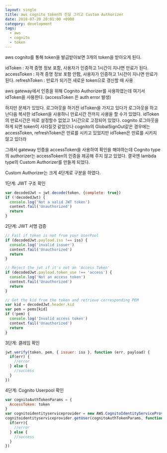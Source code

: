 ```yaml
---
layout: single
title: aws cognito token의 진실 그리고 Custom Authorizer
date: 2018-07-20 20:01:00 +0900
category: development
tags:
  - aws
  - cognito
  - token
---
```


aws cognito를 통해 token을 발급받아보면 3개의 token을 받아오게 된다. 

idToken : 자격 증명 정보 포함, 사용자가 인증하고 1시간이 지나면 만료가 된다. 
accessToken : 자격 증명 정보 포함 안함, 사용자가 인증하고 1시간이 지나면 만료가 된다. 
refreshToken : 만료가 되기전 새로운 token으로 갱신할 때 사용 

aws gateway에서 인증을 위해 Cognito Authorizer를 사용하였는데 여기서 idToken을 사용한다. 
(accessToken 은 auth error 발생) 

하지만 문제가 있었다. 
로그아웃을 하기전 idToken을 가지고 있다가 로그아웃을 하고 난다음 
복사한 idToken을 사용하니 만료시간 전까지 사용을 할 수가 있었다. 
idToken의 만료시간은 따로 설정할수 없었고 1시간으로 고정되어 있었다. 
cognito 로그아웃을 하게 되면 token이 사라질것 같았으나 
cognito의 GlobalSignOut같은 경우에는 
accessToken, refreshToken은 만료를 시키고 있었지만 idToken은 만료를 시키지 않고 있더라 

그래서 gateway 인증을 accessToken을 사용하여 확인을 해야하는데 
Cognito type의 authorizer는 accessToken의 인증을 제공해 주지 않고 있었다. 
결국엔 lambda type의 Custom Authorizer를 만들게 되었다. 

Custom Authorizer는 크게 4단계로 구분을 하였다. 

1단계: JWT 구조 확인

```javascript
var decodedJwt = jwt.decode(token, {complete: true})
if (!decodedJwt) {
  console.log('Not a valid JWT token')
  context.fail('Unauthorized')
  return
}
```

2단계: JWT 서명 검증

```javascript
// Fail if token is not from your UserPool
if (decodedJwt.payload.iss !== iss) {
  console.log('invalid issuer')
  context.fail('Unauthorized')
  return
}

// Reject the jwt if it's not an 'Access Token'
if (decodedJwt.payload.token_use !== 'access') {
  console.log('Not an access token')
  context.fail('Unauthorized')
  return
}

// Get the kid from the token and retrieve corresponding PEM
var kid = decodedJwt.header.kid
var pem = pems[kid]
if (!pem) {
  console.log('Invalid access token')
  context.fail('Unauthorized')
  return
}
```

3단계: 클레임 확인

```javascript
jwt.verify(token, pem, { issuer: iss }, function (err, payload) {
  if(err) {
    //error
  } else {
    //success
  }
})
```

4단계: Cognito Userpool 확인

```javascript
var cognitoAuthTokenParams = {
  AccessToken: token
}
var cognitoidentityserviceprovider = new AWS.CognitoIdentityServiceProvider()
cognitoidentityserviceprovider.getUser(cognitoAuthTokenParams, function (err, data) {
  if(err){
    //error
  } else {
    //success
  }
})
```

